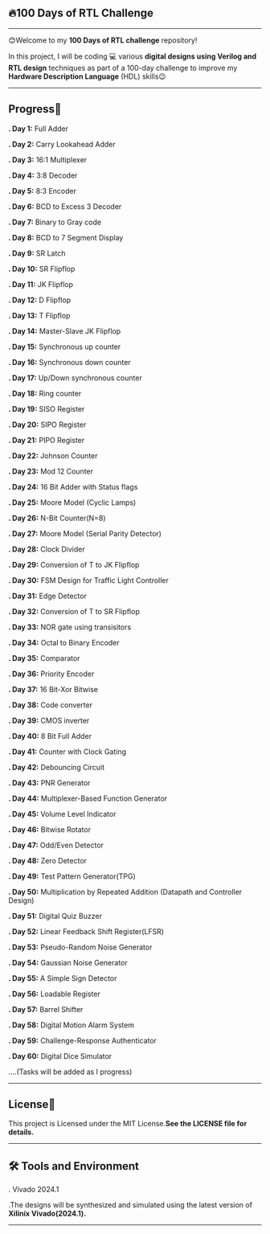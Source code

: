 ## 🔥100 **Days of RTL Challenge**
***

😊Welcome to my **100 Days of RTL challenge** repository!

In this project, I will be coding 💻  various **digital designs using Verilog and RTL design** techniques as part of a 100-day challenge to improve my **Hardware Description Language** (HDL) skills😉
***

## **Progress📆**

**. Day 1:** Full Adder

**. Day 2:** Carry Lookahead Adder

**. Day 3:** 16:1 Multiplexer

**. Day 4:** 3:8 Decoder

**. Day 5:** 8:3 Encoder

**. Day 6:** BCD to Excess 3 Decoder

**. Day 7:** Binary to Gray code

**. Day 8:** BCD to 7 Segment Display

**. Day 9:** SR Latch

**. Day 10:** SR Flipflop

**. Day 11:** JK Flipflop

**. Day 12:** D Flipflop

**. Day 13:** T Flipflop

**. Day 14:** Master-Slave JK Flipflop

**. Day 15:** Synchronous up counter

**. Day 16:** Synchronous down counter

**. Day 17:** Up/Down synchronous counter

**. Day 18:** Ring counter

**. Day 19:** SISO Register

**. Day 20:** SIPO Register

**. Day 21:** PIPO Register

**. Day 22:** Johnson Counter

**. Day 23:** Mod 12 Counter

**. Day 24:** 16 Bit Adder with Status flags

**. Day 25:** Moore Model (Cyclic Lamps)

**. Day 26:** N-Bit Counter(N=8)

**. Day 27:** Moore Model (Serial Parity Detector)

**. Day 28:** Clock Divider

**. Day 29:** Conversion of T to JK Flipflop

**. Day 30:** FSM Design for Traffic Light Controller

**. Day 31:** Edge Detector 

**. Day 32:** Conversion of T to SR Flipflop

**. Day 33:** NOR gate using transisitors

**. Day 34:** Octal to Binary Encoder

**. Day 35:** Comparator

**. Day 36:** Priority Encoder

**. Day 37:** 16 Bit-Xor Bitwise 

**. Day 38:** Code converter

**. Day 39:** CMOS inverter

**. Day 40:** 8 Bit Full Adder

**. Day 41:** Counter with Clock Gating 

**. Day 42:** Debouncing Circuit 

**. Day 43:** PNR Generator

**. Day 44:**  Multiplexer-Based Function Generator

**. Day 45:** Volume Level Indicator

**. Day 46:** Bitwise Rotator

**. Day 47:** Odd/Even Detector

**. Day 48:** Zero Detector

**. Day 49:** Test Pattern Generator(TPG)

**. Day 50:** Multiplication by Repeated Addition (Datapath and Controller Design)

**. Day 51:** Digital Quiz Buzzer

**. Day 52:** Linear Feedback Shift Register(LFSR) 

**. Day 53:** Pseudo-Random Noise Generator

**. Day 54:** Gaussian Noise Generator

**. Day 55:** A Simple Sign Detector

**. Day 56:** Loadable Register

**. Day 57:** Barrel Shifter

**. Day 58:** Digital Motion Alarm System

**. Day 59:** Challenge-Response Authenticator

**. Day 60:** Digital Dice Simulator


              
….(Tasks will be added as I progress)
***

## **License🪪**

This project is Licensed under the MIT License.**See the LICENSE file for details.**

***

## **🛠 Tools and Environment**

. Vivado 2024.1


  .The designs will be synthesized and simulated using the latest version of **Xilinix Vivado(2024.1).**
  ***
